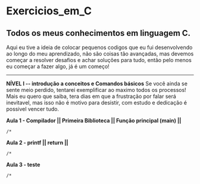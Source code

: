 # Exercicios_em_C
 ## **Todos os meus conhecimentos em linguagem C.**
 
 Aqui eu tive a ideia de colocar pequenos codigos que eu fui desenvolvendo 
 ao longo do meu aprendizado, não são coisas tão avançadas, mas devemos 
 começar a resolver desafios e achar soluções para tudo, então pelo menos 
 eu começar a fazer algo, já é um começo!  
 _____________________________________________________________________________

**NÍVEL I -- introdução a conceitos e Comandos básicos**
    Se você ainda se sente meio perdido, tentarei exemplificar ao maximo todos os processos!
    Mais eu quero que saiba, tera dias em que a frustração por falar será inevitavel, 
    mas isso não é motivo para desistir, com estudo e dedicação é possivel vencer tudo.  

**Aula 1 - Compilador || Primeira Biblioteca || Função principal (main) ||**


    /* 


**Aula 2 -  printf || return ||** 

    /* 


**Aula 3 - teste** 

    /* 



